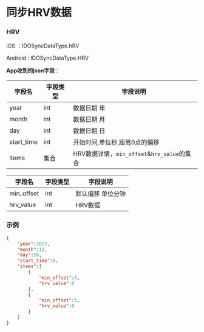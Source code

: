 # 同步HRV数据

### HRV

iOS ：IDOSyncDataType.hRV

Android : IDOSyncDataType.HRV

**App收到的json字段**：

| 字段名     | 字段类型 | 字段说明                                    |
| ---------- | -------- | ------------------------------------------- |
| year       | int      | 数据日期 年                                 |
| month      | int      | 数据日期 月                                 |
| day        | int      | 数据日期 日                                 |
| start_time | int      | 开始时间,单位秒,距离0点的偏移               |
| items      | 集合     | HRV数据详情，`min_offset`&`hrv_value`的集合 |

| 字段名     | 字段类型 | 字段说明          |
| ---------- | -------- | ----------------- |
| min_offset | int      | 默认偏移 单位分钟 |
| hrv_value  | int      | HRV数据           |

### 示例

```json
{
    "year":2022,
    "month":12,
    "day":26,
    "start_time":0,
    "items":[
        {
            "min_offset":5,
            "hrv_value":0
        },
        {
            "min_offset":5,
            "hrv_value":0
        }
    ]
}
```

